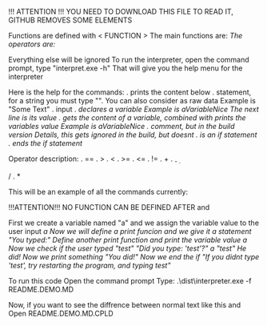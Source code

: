 !!! ATTENTION !!!
YOU NEED TO DOWNLOAD THIS FILE TO READ IT, GITHUB REMOVES SOME ELEMENTS



Functions are defined with < FUNCTION >
The main functions are: <prt> <stm> <inp> <var> <con> <cmt> <cnd> <end>
The operators are: <eql> <grt> <lst> <gte> <lte> <neq> <add> <sub> <div> <mul>
Everything else will be ignored
To run the interpreter, open the command prompt, type "interpret.exe -h"
That will give you the help menu for the interpreter

Here is the help for the commands:
. <prt> prints the content below
. <stm> statement, for a string you must type "". You can also consider <stm> as raw data
Example is <stm> "Some Text"
. <inp> input
. <var> declares a variable
Example is <var> aVariableNice
The next line is its value
. <con> gets the content of a variable, combined with <prt> prints the variables value
Example is <con> aVariableNice
. <cmt> comment, but in the build version
Details, this gets ignored in the build, but <cmt> doesnt
. <cnd> is an if statement
. <end> ends the if statement

Operator description:
. <eql> ==
. <grt> >
. <lst> <
. <gte> >=
. <lte> <=
. <neq> !=
. <add> +
. <sub> -
. <div> /
. <mul> *

This will be an example of all the commands currently:

!!!ATTENTION!!!
NO <cmt> FUNCTION CAN BE DEFINED AFTER <prt> and <var>

<cmt> First we create a variable named "a" and we assign the variable value to the user input
<var> a
<inp>
<cmt> Now we will define a print funcion and we give it a statement
<prt>
<stm> "You typed:"
<cmt> Define another print function and print the variable value
<prt>
<con> a
<cmt> Now we check if the user typed "test"
<prt>
<stm> "Did you type: 'test'?"
<cnd> <con> a <eql> <stm> "test"
<cmt> He did! Now we print something
<prt>
<stm> "You did!"
<cmt> Now we end the if
<end>
<prt>
<stm> "If you didnt type 'test', try restarting the program, and typing test"

To run this code
Open the command prompt
Type: .\dist\interpreter.exe -f README.DEMO.MD

Now, if you want to see the diffrence between normal text like this and <cmt>
Open README.DEMO.MD.CPLD
